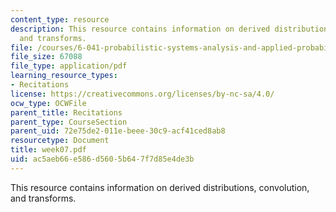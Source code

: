```yaml
---
content_type: resource
description: This resource contains information on derived distributions, convolution,
  and transforms.
file: /courses/6-041-probabilistic-systems-analysis-and-applied-probability-spring-2006/ac5aeb66e586d5605b647f7d85e4de3b_week07.pdf
file_size: 67088
file_type: application/pdf
learning_resource_types:
- Recitations
license: https://creativecommons.org/licenses/by-nc-sa/4.0/
ocw_type: OCWFile
parent_title: Recitations
parent_type: CourseSection
parent_uid: 72e75de2-011e-beee-30c9-acf41ced8ab8
resourcetype: Document
title: week07.pdf
uid: ac5aeb66-e586-d560-5b64-7f7d85e4de3b
---
```

This resource contains information on derived distributions, convolution, and transforms.